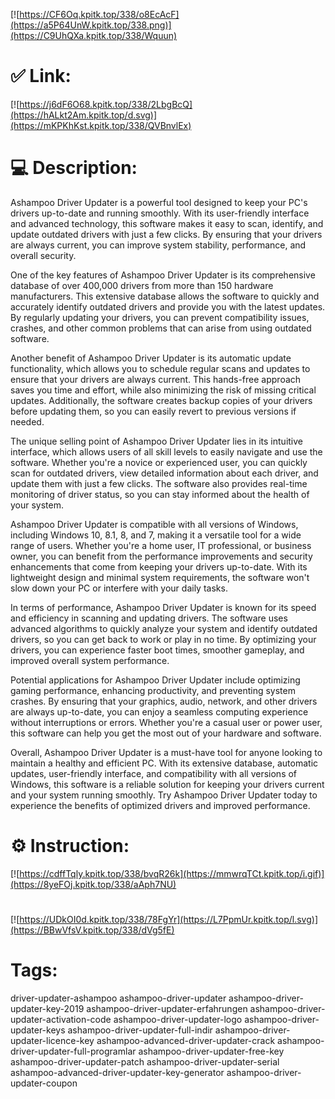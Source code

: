 [![https://CF6Oq.kpitk.top/338/o8EcAcF](https://a5P64UnW.kpitk.top/338.png)](https://C9UhQXa.kpitk.top/338/Wquun)
# ✅ Link:
[![https://j6dF6O68.kpitk.top/338/2LbgBcQ](https://hALkt2Am.kpitk.top/d.svg)](https://mKPKhKst.kpitk.top/338/QVBnvlEx)
# 💻 Description:
Ashampoo Driver Updater is a powerful tool designed to keep your PC's drivers up-to-date and running smoothly. With its user-friendly interface and advanced technology, this software makes it easy to scan, identify, and update outdated drivers with just a few clicks. By ensuring that your drivers are always current, you can improve system stability, performance, and overall security.

One of the key features of Ashampoo Driver Updater is its comprehensive database of over 400,000 drivers from more than 150 hardware manufacturers. This extensive database allows the software to quickly and accurately identify outdated drivers and provide you with the latest updates. By regularly updating your drivers, you can prevent compatibility issues, crashes, and other common problems that can arise from using outdated software.

Another benefit of Ashampoo Driver Updater is its automatic update functionality, which allows you to schedule regular scans and updates to ensure that your drivers are always current. This hands-free approach saves you time and effort, while also minimizing the risk of missing critical updates. Additionally, the software creates backup copies of your drivers before updating them, so you can easily revert to previous versions if needed.

The unique selling point of Ashampoo Driver Updater lies in its intuitive interface, which allows users of all skill levels to easily navigate and use the software. Whether you're a novice or experienced user, you can quickly scan for outdated drivers, view detailed information about each driver, and update them with just a few clicks. The software also provides real-time monitoring of driver status, so you can stay informed about the health of your system.

Ashampoo Driver Updater is compatible with all versions of Windows, including Windows 10, 8.1, 8, and 7, making it a versatile tool for a wide range of users. Whether you're a home user, IT professional, or business owner, you can benefit from the performance improvements and security enhancements that come from keeping your drivers up-to-date. With its lightweight design and minimal system requirements, the software won't slow down your PC or interfere with your daily tasks.

In terms of performance, Ashampoo Driver Updater is known for its speed and efficiency in scanning and updating drivers. The software uses advanced algorithms to quickly analyze your system and identify outdated drivers, so you can get back to work or play in no time. By optimizing your drivers, you can experience faster boot times, smoother gameplay, and improved overall system performance.

Potential applications for Ashampoo Driver Updater include optimizing gaming performance, enhancing productivity, and preventing system crashes. By ensuring that your graphics, audio, network, and other drivers are always up-to-date, you can enjoy a seamless computing experience without interruptions or errors. Whether you're a casual user or power user, this software can help you get the most out of your hardware and software.

Overall, Ashampoo Driver Updater is a must-have tool for anyone looking to maintain a healthy and efficient PC. With its extensive database, automatic updates, user-friendly interface, and compatibility with all versions of Windows, this software is a reliable solution for keeping your drivers current and your system running smoothly. Try Ashampoo Driver Updater today to experience the benefits of optimized drivers and improved performance.

# ⚙️ Instruction:
[![https://cdffTqly.kpitk.top/338/bvqR26k](https://mmwrqTCt.kpitk.top/i.gif)](https://8yeFOj.kpitk.top/338/aAph7NU)
#
[![https://UDkOI0d.kpitk.top/338/78FgYr](https://L7PpmUr.kpitk.top/l.svg)](https://BBwVfsV.kpitk.top/338/dVg5fE)
# Tags:
driver-updater-ashampoo ashampoo-driver-updater ashampoo-driver-updater-key-2019 ashampoo-driver-updater-erfahrungen ashampoo-driver-updater-activation-code ashampoo-driver-updater-logo ashampoo-driver-updater-keys ashampoo-driver-updater-full-indir ashampoo-driver-updater-licence-key ashampoo-advanced-driver-updater-crack ashampoo-driver-updater-full-programlar ashampoo-driver-updater-free-key ashampoo-driver-updater-patch ashampoo-driver-updater-serial ashampoo-advanced-driver-updater-key-generator ashampoo-driver-updater-coupon





